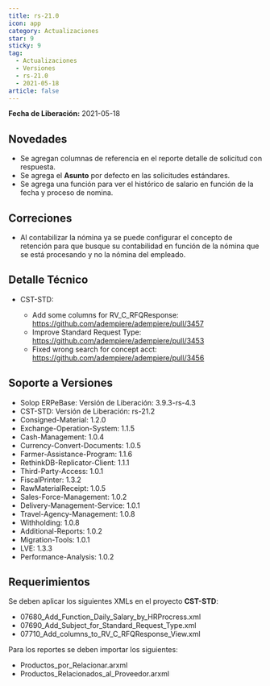 ```yaml
---
title: rs-21.0
icon: app
category: Actualizaciones
star: 9
sticky: 9
tag:
  - Actualizaciones
  - Versiones
  - rs-21.0
  - 2021-05-18
article: false
---
```


**Fecha de Liberación:** 2021-05-18

## Novedades

- Se agregan columnas de referencia en el reporte detalle de solicitud con respuesta.
- Se agrega el **Asunto** por defecto en las solicitudes estándares.
- Se agrega una función para ver el histórico de salario en función de la fecha y proceso de nomina.

## Correciones

- Al contabilizar la nómina ya se puede configurar el concepto de retención para que busque su contabilidad en función de la nómina que se está procesando y no la nómina del empleado.

## Detalle Técnico

- CST-STD:

  - Add some columns for RV_C_RFQResponse: https://github.com/adempiere/adempiere/pull/3457
  - Improve Standard Request Type: https://github.com/adempiere/adempiere/pull/3453
  - Fixed wrong search for concept acct: https://github.com/adempiere/adempiere/pull/3456

## Soporte a Versiones

- Solop ERPeBase: Versión de Liberación: 3.9.3-rs-4.3
- CST-STD: Versión de Liberación: rs-21.2
- Consigned-Material: 1.2.0
- Exchange-Operation-System: 1.1.5
- Cash-Management: 1.0.4
- Currency-Convert-Documents: 1.0.5
- Farmer-Assistance-Program: 1.1.6
- RethinkDB-Replicator-Client: 1.1.1
- Third-Party-Access: 1.0.1
- FiscalPrinter: 1.3.2
- RawMaterialReceipt: 1.0.5
- Sales-Force-Management: 1.0.2
- Delivery-Management-Service: 1.0.1
- Travel-Agency-Management: 1.0.8
- Withholding: 1.0.8
- Additional-Reports: 1.0.2
- Migration-Tools: 1.0.1
- LVE: 1.3.3
- Performance-Analysis: 1.0.2

## Requerimientos

Se deben aplicar los siguientes XMLs en el proyecto **CST-STD**:

- 07680_Add_Function_Daily_Salary_by_HRProcress.xml
- 07690_Add_Subject_for_Standard_Request_Type.xml
- 07710_Add_columns_to_RV_C_RFQResponse_View.xml

Para los reportes se deben importar los siguientes:

- Productos_por_Relacionar.arxml
- Productos_Relacionados_al_Proveedor.arxml
